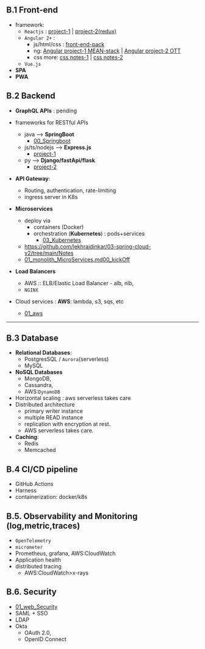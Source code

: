 ## B.1 Front-end
- framework:
    - `Reactjs` : [project-1](https://github.com/lekhrajdinkar/01-Frontend-reactJs) | [project-2(redux)](https://github.com/lekhrajdinkar/01-Frontend-ReactJS-16-redux)
    - `Angular 2+` :
        - js/html/css : [front-end-pack](https://github.com/lekhrajdinkar/01-front-end-pack)
        - ng: [Angular project-1 MEAN-stack](https://github.com/lekhrajdinkar/01-Frontend-MEAN-stack) | [Angular project-2 OTT](https://github.com/lekhrajdinkar/99-project-01-OTT-ng)
        - css more: [css notes-1](https://github.com/lekhrajdinkar/Notes-HTML5-CSS3/tree/master/NOTES-CSS) | [css notes-2](https://github.com/lekhrajdinkar/Notes-HTML5-CSS3/tree/master/NOTES)
    - `Vue.js`
- **SPA**
- **PWA**

## B.2 Backend
- **GraphQL APIs** : pending
- frameworks for RESTful APIs
    - java --> **SpringBoot**
        - [00_Springboot](../../00_Springboot)
    - js/ts/nodejs --> **Express.js**
        - [project-1](https://github.com/lekhrajdinkar/02-Backend-API-NodeJS)
    - py --> **Django/fastApi/flask**
        - [project-2](https://github.com/lekhrajdinkar/02-Backend-Python)

- **API Gateway**:
    - Routing, authentication, rate-limiting
    - ingress server in K8s
- **Microservices**
    - deploy via
        - containers (Docker)
        - orchestration (**Kubernetes**) : pods+services
            - [03_Kubernetes](../../03_Kubernetes)
    - https://github.com/lekhrajdinkar/03-spring-cloud-v2/tree/main/Notes
    - [01_monolith_MicroServices.md](../SD_03_scalability/micro-service/01_monolith_MicroServices.md)[00_kickOff](../../03_Kubernetes/00_kickOff)
- **Load Balancers**
    - AWS :: ELB/Elastic Load Balancer - alb, nlb,
    - `NGINX`
- Cloud services : **AWS**: lambda, s3, sqs, etc
    - [01_aws](../../01_aws)

---
##  B.3 Database
- **Relational Databases**:
    - PostgresSQL / `Aurora`(serverless)
    - MySQL
- **NoSQL Databases**
    - MongoDB,
    - Cassandra,
    - AWS:`DynamoDB`
- Horizontal scaling : aws serverless takes care
- Distributed architecture
    - primary writer instance
    - multiple READ instance
    - replication with encryption at rest.
    - AWS serverless takes care.
- **Caching**:
    - Redis
    - Memcached

## B.4 CI/CD pipeline
- GitHub Actions
- Harness
- containerization: docker/k8s

## B.5. Observability and Monitoring (log,metric,traces)
- `OpenTelemetry`
- `micrometer`
- Prometheus, grafana, AWS:CloudWatch
- Application health
- distributed tracing
    - AWS:CloudWatch>x-rays

## B.6. Security
- [01_web_Security](01_Security)
- SAML + SSO
- LDAP
- Okta
    - OAuth 2.0,
    - OpenID Connect